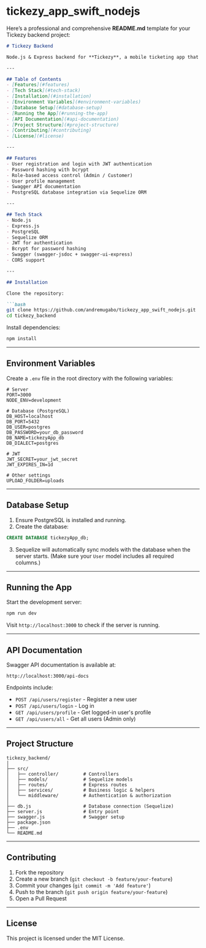 # tickezy_app_swift_nodejs
Here’s a professional and comprehensive **README.md** template for your Tickezy backend project:

````markdown
# Tickezy Backend

Node.js & Express backend for **Tickezy**, a mobile ticketing app that allows users to browse, purchase, and manage event tickets securely. The backend provides authentication, profile management, and admin features.

---

## Table of Contents
- [Features](#features)
- [Tech Stack](#tech-stack)
- [Installation](#installation)
- [Environment Variables](#environment-variables)
- [Database Setup](#database-setup)
- [Running the App](#running-the-app)
- [API Documentation](#api-documentation)
- [Project Structure](#project-structure)
- [Contributing](#contributing)
- [License](#license)

---

## Features
- User registration and login with JWT authentication
- Password hashing with bcrypt
- Role-based access control (Admin / Customer)
- User profile management
- Swagger API documentation
- PostgreSQL database integration via Sequelize ORM

---

## Tech Stack
- Node.js
- Express.js
- PostgreSQL
- Sequelize ORM
- JWT for authentication
- Bcrypt for password hashing
- Swagger (swagger-jsdoc + swagger-ui-express)
- CORS support

---

## Installation

Clone the repository:

```bash
git clone https://github.com/andremugabo/tickezy_app_swift_nodejs.git
cd tickezy_backend
````

Install dependencies:

```bash
npm install
```

---

## Environment Variables

Create a `.env` file in the root directory with the following variables:

```env
# Server
PORT=3000
NODE_ENV=development

# Database (PostgreSQL)
DB_HOST=localhost
DB_PORT=5432
DB_USER=postgres
DB_PASSWORD=your_db_password
DB_NAME=tickezyApp_db
DB_DIALECT=postgres

# JWT
JWT_SECRET=your_jwt_secret
JWT_EXPIRES_IN=1d

# Other settings
UPLOAD_FOLDER=uploads
```

---

## Database Setup

1. Ensure PostgreSQL is installed and running.
2. Create the database:

```sql
CREATE DATABASE tickezyApp_db;
```

3. Sequelize will automatically sync models with the database when the server starts.
   (Make sure your `User` model includes all required columns.)

---

## Running the App

Start the development server:

```bash
npm run dev
```

Visit `http://localhost:3000` to check if the server is running.

---

## API Documentation

Swagger API documentation is available at:

```
http://localhost:3000/api-docs
```

Endpoints include:

* `POST /api/users/register` - Register a new user
* `POST /api/users/login` - Log in
* `GET /api/users/profile` - Get logged-in user's profile
* `GET /api/users/all` - Get all users (Admin only)

---

## Project Structure

```
tickezy_backend/
│
├── src/
│   ├── controller/         # Controllers
│   ├── models/             # Sequelize models
│   ├── routes/             # Express routes
│   ├── services/           # Business logic & helpers
│   └── middleware/         # Authentication & authorization
│
├── db.js                   # Database connection (Sequelize)
├── server.js               # Entry point
├── swagger.js              # Swagger setup
├── package.json
├── .env
└── README.md
```

---

## Contributing

1. Fork the repository
2. Create a new branch (`git checkout -b feature/your-feature`)
3. Commit your changes (`git commit -m 'Add feature'`)
4. Push to the branch (`git push origin feature/your-feature`)
5. Open a Pull Request

---

## License

This project is licensed under the MIT License.

